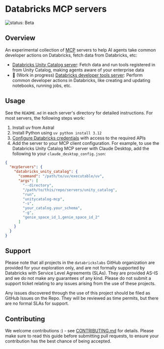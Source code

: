 # Databricks MCP servers
![status: Beta](https://img.shields.io/badge/status-Beta-yellow?style=flat-square&logo=databricks)

## Overview
An experimental collection of [MCP](https://modelcontextprotocol.io/introduction) servers to help AI agents take common developer actions on Databricks, fetch data from Databricks, etc:

* [Databricks Unity Catalog server](./servers/unity_catalog/README.md): Fetch data and run tools registered in from Unity Catalog, making agents aware of your enterprise data
* 🚧 (Work in progress) [Databricks developer tools server](./servers/developer_tools/README.md): Perform common developer actions in Databricks, like creating and updating notebooks, running jobs, etc.

## Usage
See the `README.md` in each server's directory for detailed instructions.
For most servers, the following steps work: 

1. Install uv from Astral
1. Install Python using `uv python install 3.12`
1. [Configure Databricks credentials](https://docs.databricks.com/aws/en/dev-tools/cli/authentication) with access to the required APIs
1. Add the server to your MCP client configuration. For example, to use the Databricks Unity Catalog MCP server with Claude Desktop, add the following to your `claude_desktop_config.json`:

```json
{
  "mcpServers": {
    "databricks_unity_catalog": {
      "command": "/path/to/uv/executable/uv",
      "args": [
        "--directory",
        "/path/to/this/repo/servers/unity_catalog",
        "run",
        "unitycatalog-mcp",
        "-s",
        "your_catalog.your_schema",
        "-g",
        "genie_space_id_1,genie_space_id_2"
      ]
    }
  }
}
```

## Support
Please note that all projects in the `databrickslabs` GitHub organization are provided for your exploration only, and are not formally supported by Databricks with Service Level Agreements (SLAs).  They are provided AS-IS and we do not make any guarantees of any kind.  Please do not submit a support ticket relating to any issues arising from the use of these projects.

Any issues discovered through the use of this project should be filed as GitHub Issues on the Repo.  They will be reviewed as time permits, but there are no formal SLAs for support.

## Contributing

We welcome contributions :) - see [CONTRIBUTING.md](./CONTRIBUTING.md) for details. Please make sure to read this guide before 
submitting pull requests, to ensure your contribution has the best chance of being accepted.
